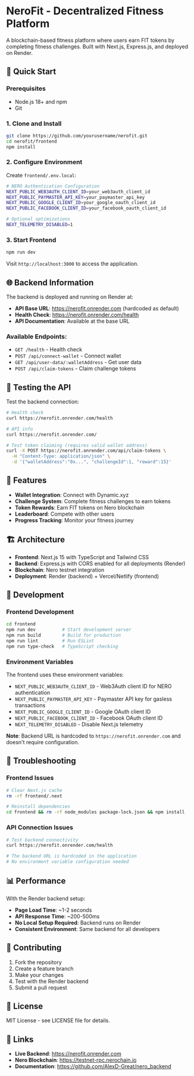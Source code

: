 # NeroFit - Decentralized Fitness Platform

A blockchain-based fitness platform where users earn FIT tokens by completing fitness challenges. Built with Next.js, Express.js, and deployed on Render.

## 🚀 Quick Start

### Prerequisites
- Node.js 18+ and npm
- Git

### 1. Clone and Install
```bash
git clone https://github.com/yourusername/nerofit.git
cd nerofit/frontend
npm install
```

### 2. Configure Environment
Create `frontend/.env.local`:
```bash
# NERO Authentication Configuration
NEXT_PUBLIC_WEB3AUTH_CLIENT_ID=your_web3auth_client_id
NEXT_PUBLIC_PAYMASTER_API_KEY=your_paymaster_api_key
NEXT_PUBLIC_GOOGLE_CLIENT_ID=your_google_oauth_client_id
NEXT_PUBLIC_FACEBOOK_CLIENT_ID=your_facebook_oauth_client_id

# Optional optimizations
NEXT_TELEMETRY_DISABLED=1
```

### 3. Start Frontend
```bash
npm run dev
```

Visit `http://localhost:3000` to access the application.

## 🌐 **Backend Information**

The backend is deployed and running on Render at:
- **API Base URL**: https://nerofit.onrender.com (hardcoded as default)
- **Health Check**: https://nerofit.onrender.com/health
- **API Documentation**: Available at the base URL

### Available Endpoints:
- `GET /health` - Health check
- `POST /api/connect-wallet` - Connect wallet
- `GET /api/user-data/:walletAddress` - Get user data
- `POST /api/claim-tokens` - Claim challenge tokens

## 🧪 **Testing the API**

Test the backend connection:
```bash
# Health check
curl https://nerofit.onrender.com/health

# API info
curl https://nerofit.onrender.com/

# Test token claiming (requires valid wallet address)
curl -X POST https://nerofit.onrender.com/api/claim-tokens \
  -H "Content-Type: application/json" \
  -d '{"walletAddress":"0x...", "challengeId":1, "reward":15}'
```

## 🎯 **Features**

- **Wallet Integration**: Connect with Dynamic.xyz
- **Challenge System**: Complete fitness challenges to earn tokens
- **Token Rewards**: Earn FIT tokens on Nero blockchain
- **Leaderboard**: Compete with other users
- **Progress Tracking**: Monitor your fitness journey

## 🏗️ **Architecture**

- **Frontend**: Next.js 15 with TypeScript and Tailwind CSS
- **Backend**: Express.js with CORS enabled for all deployments (Render)
- **Blockchain**: Nero testnet integration
- **Deployment**: Render (backend) + Vercel/Netlify (frontend)

## 🔧 **Development**

### Frontend Development
```bash
cd frontend
npm run dev          # Start development server
npm run build        # Build for production
npm run lint         # Run ESLint
npm run type-check   # TypeScript checking
```

### Environment Variables
The frontend uses these environment variables:
- `NEXT_PUBLIC_WEB3AUTH_CLIENT_ID` - Web3Auth client ID for NERO authentication
- `NEXT_PUBLIC_PAYMASTER_API_KEY` - Paymaster API key for gasless transactions
- `NEXT_PUBLIC_GOOGLE_CLIENT_ID` - Google OAuth client ID
- `NEXT_PUBLIC_FACEBOOK_CLIENT_ID` - Facebook OAuth client ID
- `NEXT_TELEMETRY_DISABLED` - Disable Next.js telemetry

**Note**: Backend URL is hardcoded to `https://nerofit.onrender.com` and doesn't require configuration.

## 🚨 **Troubleshooting**

### Frontend Issues
```bash
# Clear Next.js cache
rm -rf frontend/.next

# Reinstall dependencies
cd frontend && rm -rf node_modules package-lock.json && npm install
```

### API Connection Issues
```bash
# Test backend connectivity
curl https://nerofit.onrender.com/health

# The backend URL is hardcoded in the application
# No environment variable configuration needed
```

## 📊 **Performance**

With the Render backend setup:
- **Page Load Time**: ~1-2 seconds
- **API Response Time**: ~200-500ms
- **No Local Setup Required**: Backend runs on Render
- **Consistent Environment**: Same backend for all developers

## 🤝 **Contributing**

1. Fork the repository
2. Create a feature branch
3. Make your changes
4. Test with the Render backend
5. Submit a pull request

## 📄 **License**

MIT License - see LICENSE file for details.

## 🔗 **Links**

- **Live Backend**: https://nerofit.onrender.com
- **Nero Blockchain**: https://testnet-rpc.nerochain.io
- **Documentation**: https://github.com/AlexD-Great/nero_backend